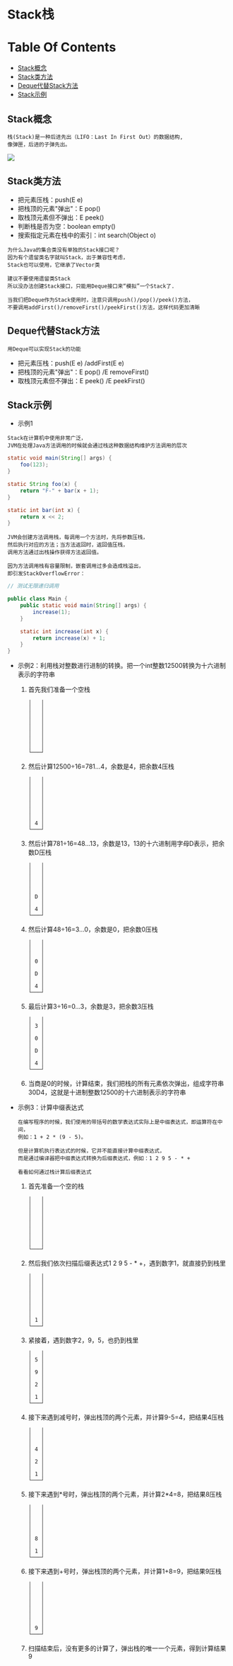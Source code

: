 Stack栈
==

# Table Of Contents
* [Stack概念](#Stack概念)
* [Stack类方法](#Stack类方法)
* [Deque代替Stack方法](#Deque代替Stack方法)
* [Stack示例](#Stack示例)



## Stack概念
```text
栈(Stack)是一种后进先出（LIFO：Last In First Out）的数据结构,
像弹匣，后进的子弹先出。

```
![](images/弹匣.png)  

## Stack类方法
* 把元素压栈：push(E e)
* 把栈顶的元素"弹出"：E pop()
* 取栈顶元素但不弹出：E peek()
* 判断栈是否为空：boolean empty()
* 搜索指定元素在栈中的索引：int search(Object o)

```text
为什么Java的集合类没有单独的Stack接口呢？
因为有个遗留类名字就叫Stack，出于兼容性考虑，
Stack也可以使用，它继承了Vector类

建议不要使用遗留类Stack
所以没办法创建Stack接口，只能用Deque接口来“模拟”一个Stack了.

当我们把Deque作为Stack使用时，注意只调用push()/pop()/peek()方法，
不要调用addFirst()/removeFirst()/peekFirst()方法，这样代码更加清晰
```

## Deque代替Stack方法
```test
用Deque可以实现Stack的功能
```
* 把元素压栈：push(E e) /addFirst(E e)
* 把栈顶的元素"弹出"：E pop() /E removeFirst()
* 取栈顶元素但不弹出：E peek() /E peekFirst()

## Stack示例
* 示例1
```text
Stack在计算机中使用非常广泛，
JVM在处理Java方法调用的时候就会通过栈这种数据结构维护方法调用的层次
```

```java
static void main(String[] args) {
    foo(123);
}

static String foo(x) {
    return "F-" + bar(x + 1);
}

static int bar(int x) {
    return x << 2;
}
```

```text
JVM会创建方法调用栈，每调用一个方法时，先将参数压栈，
然后执行对应的方法；当方法返回时，返回值压栈，
调用方法通过出栈操作获得方法返回值。

因为方法调用栈有容量限制，嵌套调用过多会造成栈溢出，
即引发StackOverflowError：
```

```java
// 测试无限递归调用

public class Main {
    public static void main(String[] args) {
        increase(1);
    }

    static int increase(int x) {
        return increase(x) + 1;
    }
}
```

* 示例2：利用栈对整数进行进制的转换。把一个int整数12500转换为十六进制表示的字符串
    1. 首先我们准备一个空栈
        ```text
        │   │
        │   │
        │   │
        │   │
        │   │
        │   │
        │   │
        │   │
        └───┘
        ```
    2. 然后计算12500÷16=781…4，余数是4，把余数4压栈
        ```text
        │   │
        │   │
        │   │
        │   │
        │   │
        │   │
        │   │
        │ 4 │
        └───┘
        ```
    3. 然后计算781÷16=48…13，余数是13，13的十六进制用字母D表示，把余数D压栈
        ```text
        │   │
        │   │
        │   │
        │   │
        │   │
        │ D │
        │   │
        │ 4 │
        └───┘
        ```
    4. 然后计算48÷16=3…0，余数是0，把余数0压栈
        ```text
        │   │
        │   │
        │   │
        │ 0 │
        │   │
        │ D │
        │   │
        │ 4 │
        └───┘
        ```
    5. 最后计算3÷16=0…3，余数是3，把余数3压栈
        ```text
       │   │
       │ 3 │
       │   │
       │ 0 │
       │   │
       │ D │
       │   │
       │ 4 │
       └───┘
        ```
    6. 当商是0的时候，计算结束，我们把栈的所有元素依次弹出，组成字符串30D4，这就是十进制整数12500的十六进制表示的字符串
    
* 示例3：计算中缀表达式
    ```text
    在编写程序的时候，我们使用的带括号的数学表达式实际上是中缀表达式，即运算符在中间，
    例如：1 + 2 * (9 - 5)。
    
    但是计算机执行表达式的时候，它并不能直接计算中缀表达式，
    而是通过编译器把中缀表达式转换为后缀表达式，例如：1 2 9 5 - * +
    ```
    ```text
    看看如何通过栈计算后缀表达式
    ```
    1. 首先准备一个空的栈
        ```text
        │   │
        │   │
        │   │
        │   │
        │   │
        │   │
        │   │
        │   │
        └───┘
        ```
    2. 然后我们依次扫描后缀表达式1 2 9 5 - * +，遇到数字1，就直接扔到栈里
        ```text
        │   │
        │   │
        │   │
        │   │
        │   │
        │   │
        │   │
        │ 1 │
        └───┘
        ```
    3. 紧接着，遇到数字2，9，5，也扔到栈里
        ```text
        │   │
        │ 5 │
        │   │
        │ 9 │
        │   │
        │ 2 │
        │   │
        │ 1 │
        └───┘
        ```
    4. 接下来遇到减号时，弹出栈顶的两个元素，并计算9-5=4，把结果4压栈
        ```text
        │   │
        │   │
        │   │
        │ 4 │
        │   │
        │ 2 │
        │   │
        │ 1 │
        └───┘
        ```
    5. 接下来遇到\*号时，弹出栈顶的两个元素，并计算2\*4=8，把结果8压栈
        ```text
        │   │
        │   │
        │   │
        │   │
        │   │
        │ 8 │
        │   │
        │ 1 │
        └───┘
        ```
    6. 接下来遇到+号时，弹出栈顶的两个元素，并计算1+8=9，把结果9压栈
        ```text
        │   │
        │   │
        │   │
        │   │
        │   │
        │   │
        │   │
        │ 9 │
        └───┘
        ```
    7. 扫描结束后，没有更多的计算了，弹出栈的唯一一个元素，得到计算结果9
    